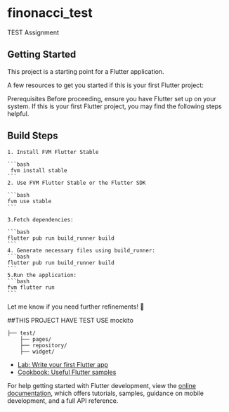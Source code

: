 # finonacci_test

TEST Assignment

## Getting Started

This project is a starting point for a Flutter application.

A few resources to get you started if this is your first Flutter project:


Prerequisites
Before proceeding, ensure you have Flutter set up on your system. If this is your first Flutter project, you may find the following steps helpful.

## Build Steps
    1. Install FVM Flutter Stable

    ```bash
     fvm install stable
    ```
    2. Use FVM Flutter Stable or the Flutter SDK

    ```bash
    fvm use stable
    ```

    3.Fetch dependencies:

    ```bash
    flutter pub run build_runner build
    ```
    4. Generate necessary files using build_runner:
    ```bash
    flutter pub run build_runner build
    ``` 
    5.Run the application:
    ```bash
    fvm flutter run
    ```

Let me know if you need further refinements! 🚀

##THIS PROJECT HAVE TEST USE mockito

    ├── test/
        ├── pages/
        ├── repository/
        ├── widget/


- [Lab: Write your first Flutter app](https://docs.flutter.dev/get-started/codelab)
- [Cookbook: Useful Flutter samples](https://docs.flutter.dev/cookbook)

For help getting started with Flutter development, view the
[online documentation](https://docs.flutter.dev/), which offers tutorials,
samples, guidance on mobile development, and a full API reference.
